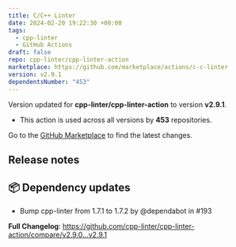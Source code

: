 ```yaml
---
title: C/C++ Linter
date: 2024-02-20 19:22:30 +00:00
tags:
  - cpp-linter
  - GitHub Actions
draft: false
repo: cpp-linter/cpp-linter-action
marketplace: https://github.com/marketplace/actions/c-c-linter
version: v2.9.1
dependentsNumber: "453"
---
```



Version updated for **cpp-linter/cpp-linter-action** to version **v2.9.1**.
- This action is used across all versions by **453** repositories.

Go to the [GitHub Marketplace](https://github.com/marketplace/actions/c-c-linter) to find the latest changes.

## Release notes

<!-- Optional: add a release summary here -->
## 📦 Dependency updates

- Bump cpp-linter from 1.7.1 to 1.7.2 by @dependabot in #193

**Full Changelog**: https://github.com/cpp-linter/cpp-linter-action/compare/v2.9.0...v2.9.1

